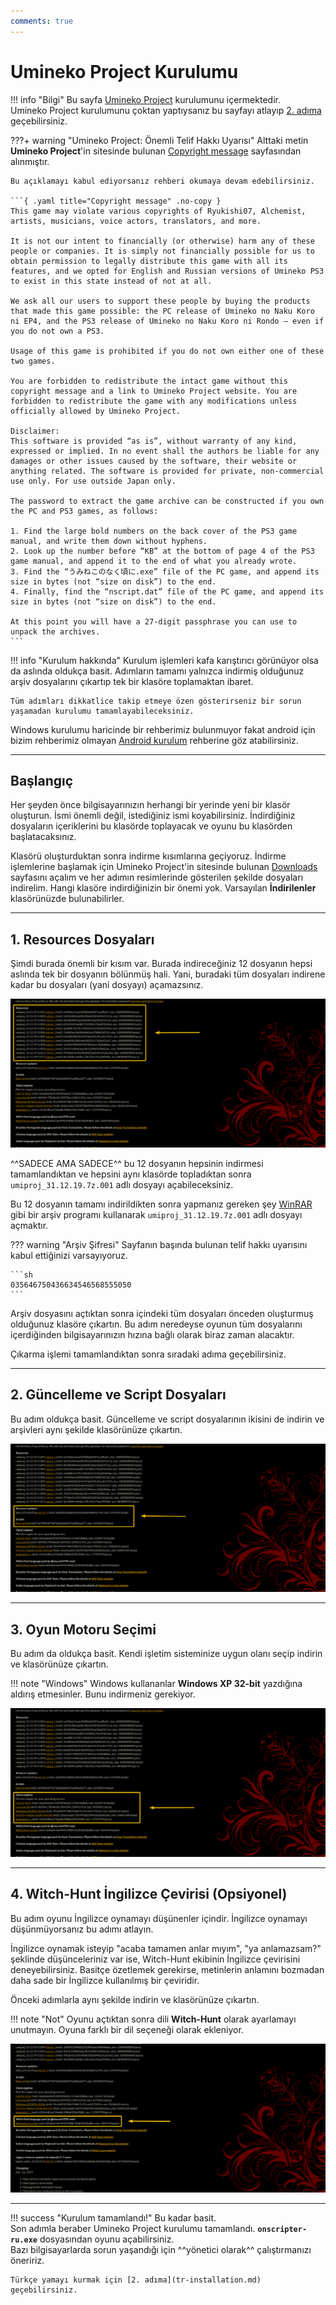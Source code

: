 ```yaml
---
comments: true
---
```


# Umineko Project Kurulumu

!!! info "Bilgi"
	Bu sayfa [Umineko Project](https://umineko-project.org/) kurulumunu içermektedir.  
	Umineko Project kurulumunu çoktan yaptıysanız bu sayfayı atlayıp [2. adıma](tr-installation.md) geçebilirsiniz.

???+ warning "Umineko Project: Önemli Telif Hakkı Uyarısı"
	Alttaki metin **Umineko Project**'in sitesinde bulunan [Copyright message](https://umineko-project.org/en/copyright-message/) sayfasından alınmıştır.

	Bu açıklamayı kabul ediyorsanız rehberi okumaya devam edebilirsiniz.

	```{ .yaml title="Copyright message" .no-copy }
	This game may violate various copyrights of Ryukishi07, Alchemist, artists, musicians, voice actors, translators, and more.
	
	It is not our intent to financially (or otherwise) harm any of these people or companies. It is simply not financially possible for us to obtain permission to legally distribute this game with all its features, and we opted for English and Russian versions of Umineko PS3 to exist in this state instead of not at all.

	We ask all our users to support these people by buying the products that made this game possible: the PC release of Umineko no Naku Koro ni EP4, and the PS3 release of Umineko no Naku Koro ni Rondo — even if you do not own a PS3.

	Usage of this game is prohibited if you do not own either one of these two games.

	You are forbidden to redistribute the intact game without this copyright message and a link to Umineko Project website. You are forbidden to redistribute the game with any modifications unless officially allowed by Umineko Project.

	Disclaimer:
	This software is provided “as is”, without warranty of any kind, expressed or implied. In no event shall the authors be liable for any damages or other issues caused by the software, their website or anything related. The software is provided for private, non-commercial use only. For use outside Japan only.

	The password to extract the game archive can be constructed if you own the PC and PS3 games, as follows:

	1. Find the large bold numbers on the back cover of the PS3 game manual, and write them down without hyphens.
	2. Look up the number before “KB” at the bottom of page 4 of the PS3 game manual, and append it to the end of what you already wrote.
	3. Find the “うみねこのなく頃に.exe” file of the PC game, and append its size in bytes (not “size on disk”) to the end.
	4. Finally, find the “nscript.dat” file of the PC game, and append its size in bytes (not “size on disk”) to the end.
	
	At this point you will have a 27-digit passphrase you can use to unpack the archives.
	```

!!! info "Kurulum hakkında"
	Kurulum işlemleri kafa karıştırıcı görünüyor olsa da aslında oldukça basit. Adımların tamamı yalnızca indirmiş olduğunuz arşiv dosyalarını çıkartıp tek bir klasöre toplamaktan ibaret.

	Tüm adımları dikkatlice takip etmeye özen gösterirseniz bir sorun yaşamadan kurulumu tamamlayabileceksiniz.

Windows kurulumu haricinde bir rehberimiz bulunmuyor fakat android için bizim rehberimiz olmayan [Android kurulum](https://uminekoprojectandroid.neocities.org) rehberine göz atabilirsiniz.

***

## Başlangıç

Her şeyden önce bilgisayarınızın herhangi bir yerinde yeni bir klasör oluşturun. İsmi önemli değil, istediğiniz ismi koyabilirsiniz. İndirdiğiniz dosyaların içeriklerini bu klasörde toplayacak ve oyunu bu klasörden başlatacaksınız.

Klasörü oluşturduktan sonra indirme kısımlarına geçiyoruz. İndirme işlemlerine başlamak için Umineko Project'in sitesinde bulunan [Downloads](https://umineko-project.org/en/downloads/) sayfasını açalım ve her adımın resimlerinde gösterilen şekilde dosyaları indirelim. Hangi klasöre indirdiğinizin bir önemi yok. Varsayılan **İndirilenler** klasörünüzde bulunabilirler.

***

## 1. Resources Dosyaları

Şimdi burada önemli bir kısım var. Burada indireceğiniz 12 dosyanın hepsi aslında tek bir dosyanın bölünmüş hali. Yani, buradaki tüm dosyaları indirene kadar bu dosyaları (yani dosyayı) açamazsınız.

![Resources](../img/umineko-install/resources.png)

^^SADECE AMA SADECE^^ bu 12 dosyanın hepsinin indirmesi tamamlandıktan ve hepsini aynı klasörde topladıktan sonra `umiproj_31.12.19.7z.001` adlı dosyayı açabileceksiniz.

Bu 12 dosyanın tamamı indirildikten sonra yapmanız gereken şey [WinRAR](https://www.win-rar.com/download.html) gibi bir arşiv programı kullanarak `umiproj_31.12.19.7z.001` adlı dosyayı açmaktır.

??? warning "Arşiv Şifresi"
	Sayfanın başında bulunan telif hakkı uyarısını kabul ettiğinizi varsayıyoruz.

	```sh
	035646750436634546568555050
	```

Arşiv dosyasını açtıktan sonra içindeki tüm dosyaları önceden oluşturmuş olduğunuz klasöre çıkartın. Bu adım neredeyse oyunun tüm dosyalarını içerdiğinden bilgisayarınızın hızına bağlı olarak biraz zaman alacaktır.

Çıkarma işlemi tamamlandıktan sonra sıradaki adıma geçebilirsiniz.

***

## 2. Güncelleme ve Script Dosyaları

Bu adım oldukça basit. Güncelleme ve script dosyalarının ikisini de indirin ve arşivleri aynı şekilde klasörünüze çıkartın.

![Updates & Scripts](../img/umineko-install/updates_and_scripts.png)

***

## 3. Oyun Motoru Seçimi

Bu adım da oldukça basit. Kendi işletim sisteminize uygun olanı seçip indirin ve klasörünüze çıkartın.

!!! note "Windows"
	Windows kullananlar **Windows XP 32-bit** yazdığına aldırış etmesinler. Bunu indirmeniz gerekiyor.

![Game Engines](../img/umineko-install/game_engine.png)

***

## 4. Witch-Hunt İngilizce Çevirisi (Opsiyonel)

Bu adım oyunu İngilizce oynamayı düşünenler içindir. İngilizce oynamayı düşünmüyorsanız bu adımı atlayın.

İngilizce oynamak isteyip "acaba tamamen anlar mıyım", "ya anlamazsam?" şeklinde düşünceleriniz var ise, Witch-Hunt ekibinin İngilizce çevirisini deneyebilirsiniz. Basitçe özetlemek gerekirse, metinlerin anlamını bozmadan daha sade bir İngilizce kullanılmış bir çeviridir.

Önceki adımlarla aynı şekilde indirin ve klasörünüze çıkartın.

!!! note "Not"
	Oyunu açtıktan sonra dili **Witch-Hunt** olarak ayarlamayı unutmayın. Oyuna farklı bir dil seçeneği olarak ekleniyor.

![Witch-Hunt](../img/umineko-install/witch_hunt.png)

***

!!! success "Kurulum tamamlandı!"
	Bu kadar basit.  
	Son adımla beraber Umineko Project kurulumu tamamlandı. **`onscripter-ru.exe`** dosyasından oyunu açabilirsiniz.  
	Bazı bilgisayarlarda sorun yaşandığı için ^^yönetici olarak^^ çalıştırmanızı öneririz.

	Türkçe yamayı kurmak için [2. adıma](tr-installation.md) geçebilirsiniz.
